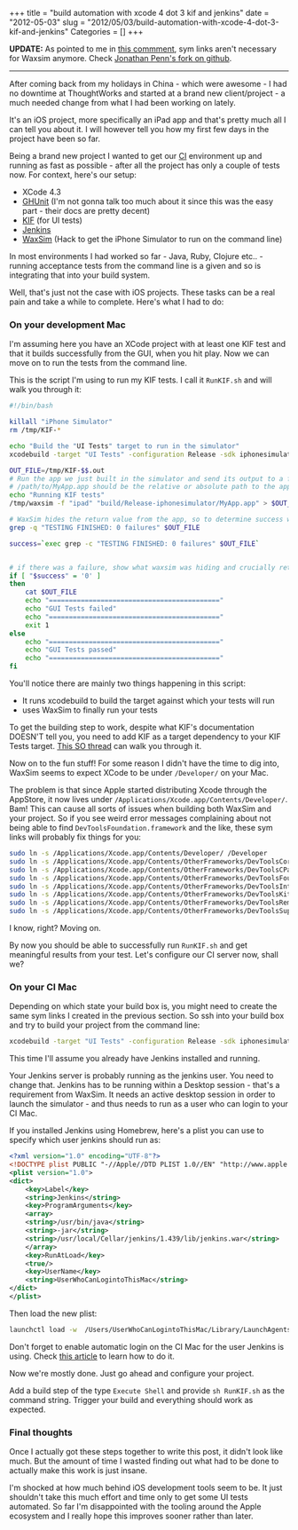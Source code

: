 +++
title = "build automation with xcode 4 dot 3 kif and jenkins"
date = "2012-05-03"
slug = "2012/05/03/build-automation-with-xcode-4-dot-3-kif-and-jenkins"
Categories = []
+++

__UPDATE:__ As pointed to me in [this commment](http://www.leonardoborges.com/writings/2012/05/03/build-automation-with-xcode-4-dot-3-kif-and-jenkins/#comment-703288043), sym links aren't necessary for Waxsim anymore. Check [Jonathan Penn's fork on github](https://github.com/jonathanpenn/WaxSim).


* * *


After coming back from my holidays in China - which were awesome - I had no downtime at ThoughtWorks and started at a brand new client/project - a much needed change from what I had been working on lately.

It's an iOS project, more specifically an iPad app and that's pretty much all I can tell you about it. I will however tell you how my first few days in the project have been so far.

Being a brand new project I wanted to get our [CI][1] environment up and running as fast as possible - after all the project has only a couple of tests now. For context, here's our setup:

- XCode 4.3
- [GHUnit][2] (I'm not gonna talk too much about it since this was the easy part - their docs are pretty decent)
- [KIF][3] (for UI tests)
- [Jenkins][4]
- [WaxSim][5] (Hack to get the iPhone Simulator to run on the command line)

In most environments I had worked so far - Java, Ruby, Clojure etc.. - running acceptance tests from the command line is a given and so is integrating that into your build system.

Well, that's just not the case with iOS projects. These tasks can be a real pain and take a while to complete. Here's what I had to do: 

### On your development Mac ###

I'm assuming here you have an XCode project with at least one KIF test and that it builds successfully from the GUI, when you hit play. Now we can move on to run the tests from the command line.

This is the script I'm using to run my KIF tests. I call it `RunKIF.sh` and  will walk you through it:

```bash
#!/bin/bash

killall "iPhone Simulator"
rm /tmp/KIF-*

echo "Build the "UI Tests" target to run in the simulator"
xcodebuild -target "UI Tests" -configuration Release -sdk iphonesimulator clean build

OUT_FILE=/tmp/KIF-$$.out
# Run the app we just built in the simulator and send its output to a file
# /path/to/MyApp.app should be the relative or absolute path to the application bundle that was built in the previous step
echo "Running KIF tests"
/tmp/waxsim -f "ipad" "build/Release-iphonesimulator/MyApp.app" > $OUT_FILE 2>&1

# WaxSim hides the return value from the app, so to determine success we search for a "no failures" line
grep -q "TESTING FINISHED: 0 failures" $OUT_FILE

success=`exec grep -c "TESTING FINISHED: 0 failures" $OUT_FILE`


# if there was a failure, show what waxsim was hiding and crucially return with a non-zero exit code
if [ "$success" = '0' ]
then 
    cat $OUT_FILE
    echo "==========================================="
    echo "GUI Tests failed"
    echo "==========================================="
    exit 1
else
    echo "==========================================="
    echo "GUI Tests passed"
    echo "==========================================="
fi
```

You'll notice there are mainly two things happening in this script: 

* It runs xcodebuild to build the target against which your tests will run 
* uses WaxSim to finally run your tests

To get the building step to work, despite what KIF's documentation DOESN'T tell you, you need to add KIF as a target dependency to your KIF Tests target. [This SO thread][6] can walk you through it.

Now on to the fun stuff! 
For some reason I didn't have the time to dig into, WaxSim seems to expect XCode to be under `/Developer/` on your Mac. 

The problem is that since Apple started distributing Xcode through the AppStore, it now lives under `/Applications/Xcode.app/Contents/Developer/`. Bam! This can cause all sorts of issues when building both WaxSim and your project. So if you see weird error messages complaining about not being able to find `DevToolsFoundation.framework` and the like, these sym links will probably fix things for you:

```bash
sudo ln -s /Applications/Xcode.app/Contents/Developer/ /Developer
sudo ln -s /Applications/Xcode.app/Contents/OtherFrameworks/DevToolsCore.framework /Developer/Library/PrivateFrameworks/
sudo ln -s /Applications/Xcode.app/Contents/OtherFrameworks/DevToolsCParsing.framework /Developer/Library/PrivateFrameworks/
sudo ln -s /Applications/Xcode.app/Contents/OtherFrameworks/DevToolsFoundation.framework /Developer/Library/PrivateFrameworks/
sudo ln -s /Applications/Xcode.app/Contents/OtherFrameworks/DevToolsInterface.framework /Developer/Library/PrivateFrameworks/
sudo ln -s /Applications/Xcode.app/Contents/OtherFrameworks/DevToolsKit.framework /Developer/Library/PrivateFrameworks/
sudo ln -s /Applications/Xcode.app/Contents/OtherFrameworks/DevToolsRemoteClient.framework /Developer/Library/PrivateFrameworks/
sudo ln -s /Applications/Xcode.app/Contents/OtherFrameworks/DevToolsSupport.framework /Developer/Library/PrivateFrameworks/
```

I know, right? Moving on.

By now you should be able to successfully run `RunKIF.sh` and get meaningful results from your test. Let's configure our CI server now, shall we?

### On your CI Mac ###

Depending on which state your build box is, you might need to create the same sym links I created in the previous section. So ssh into your build box and try to build your project from the command line:

```bash
xcodebuild -target "UI Tests" -configuration Release -sdk iphonesimulator clean build
```        

This time I'll assume you already have Jenkins installed and running. 

Your Jenkins server is probably running as the jenkins user. You need to change that. Jenkins has to be running within a Desktop session - that's a requirement from WaxSim. 
It needs an active desktop session in order to launch the simulator - and thus needs to run as a user who can login to your CI Mac.

If you installed Jenkins using Homebrew, here's a plist you can use to specify which user jenkins should run as:

```xml
<?xml version="1.0" encoding="UTF-8"?>
<!DOCTYPE plist PUBLIC "-//Apple//DTD PLIST 1.0//EN" "http://www.apple.com/DTDs/PropertyList-1.0.dtd">
<plist version="1.0">
<dict>
    <key>Label</key>
    <string>Jenkins</string>
    <key>ProgramArguments</key>
    <array>
    <string>/usr/bin/java</string>
    <string>-jar</string>
    <string>/usr/local/Cellar/jenkins/1.439/lib/jenkins.war</string>
    </array>
    <key>RunAtLoad</key>
    <true/>
    <key>UserName</key>
    <string>UserWhoCanLogintoThisMac</string>
</dict>
</plist>
```

Then load the new plist:

```bash
launchctl load -w  /Users/UserWhoCanLogintoThisMac/Library/LaunchAgents/org.jenkins-ci.plist
```

Don't forget to enable automatic login on the CI Mac for the user Jenkins is using. Check [this article][7] to learn how to do it.

Now we're mostly done. Just go ahead and configure your project.

Add a build step of the type `Execute Shell` and provide `sh RunKIF.sh` as the command string. Trigger your build and everything should work as expected.


### Final thoughts ###

Once I actually got these steps together to write this post, it didn't look like much. But the amount of time I wasted finding out what had to be done to actually make this work is just insane.

I'm shocked at how much behind iOS development tools seem to be. It just shouldn't take this much effort and time only to get some UI tests automated. So far I'm disappointed with the tooling around the Apple ecosystem and I really hope this improves sooner rather than later.


[1]: http://en.wikipedia.org/wiki/Continuous_integration
[2]: https://github.com/gabriel/gh-unit
[3]: https://github.com/square/KIF
[4]: http://jenkins-ci.org/
[5]: https://github.com/square/waxsim
[6]: http://stackoverflow.com/questions/10000600/build-error-on-zapp-when-running-iphone-app-with-kif-testsuites
[7]: http://www.tech-faq.com/how-to-re-enable-mac-os-x-automatic-login.html
